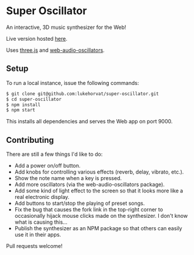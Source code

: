 # Super Oscillator

An interactive, 3D music synthesizer for the Web!

Live version hosted [here](https://lukehorvat.github.io/super-oscillator).

Uses [three.js](https://threejs.org) and [web-audio-oscillators](https://github.com/lukehorvat/web-audio-oscillators).

## Setup

To run a local instance, issue the following commands:

```bash
$ git clone git@github.com:lukehorvat/super-oscillator.git
$ cd super-oscillator
$ npm install
$ npm start
```

This installs all dependencies and serves the Web app on port 9000.

## Contributing

There are still a few things I'd like to do:

- Add a power on/off button.
- Add knobs for controlling various effects (reverb, delay, vibrato, etc.).
- Show the note name when a key is pressed.
- Add more oscillators (via the web-audio-oscillators package).
- Add some kind of light effect to the screen so that it looks more like a real electronic display.
- Add buttons to start/stop the playing of preset songs.
- Fix the bug that causes the fork link in the top-right corner to occasionally hijack mouse clicks made on the synthesizer. I don't know what is causing this...
- Publish the synthesizer as an NPM package so that others can easily use it in their apps.

Pull requests welcome!
